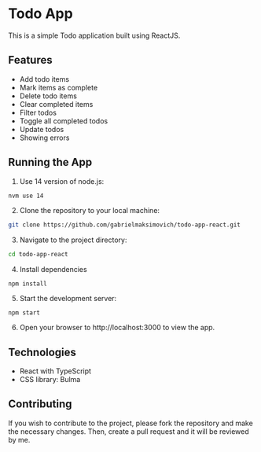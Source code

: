 # Todo App

This is a simple Todo application built using ReactJS.

## Features
 - Add todo items
 - Mark items as complete
 - Delete todo items
 - Clear completed items
 - Filter todos
 - Toggle all completed todos
 - Update todos
 - Showing errors
 
## Running the App
1. Use 14 version of node.js:
```bash 
nvm use 14
```
2. Clone the repository to your local machine:
```bash
git clone https://github.com/gabrielmaksimovich/todo-app-react.git
```
3. Navigate to the project directory:
```bash
cd todo-app-react
```
4. Install dependencies
```
npm install
```
5. Start the development server:
```
npm start
```
6. Open your browser to http://localhost:3000 to view the app.

## Technologies
- React with TypeScript   
- CSS library: Bulma

## Contributing
If you wish to contribute to the project, please fork the repository and make the necessary changes. Then, create a pull request and it will be reviewed by  me.
